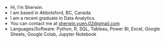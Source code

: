 - Hi, I’m Sherwin.
- I am based in Abbotsford, BC, Canada.
- I am a recent graduate in Data Analytics.
- You can contact me at sherwin.yuen.02@gmail.com
- Languages/Software: Python, R, SQL, Tableau, Power BI, Excel, Google Sheets, Google Colab, Jupyter Notebook


<!---
scyuen22/scyuen22 is a ✨ special ✨ repository because its `README.md` (this file) appears on your GitHub profile.
You can click the Preview link to take a look at your changes.
--->
